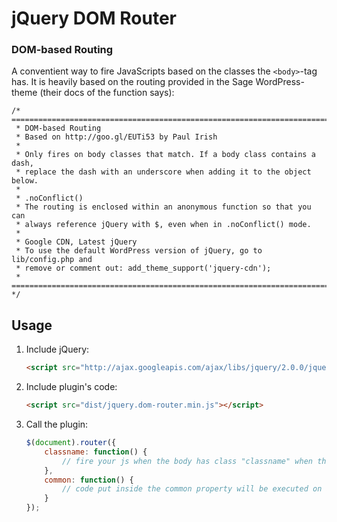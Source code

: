 # jQuery DOM Router

### DOM-based Routing

A conventient way to fire JavaScripts based on the classes the `<body>`-tag has. It is heavily based on the routing provided in the Sage WordPress-theme (their docs of the function says):

```
/* ========================================================================
 * DOM-based Routing
 * Based on http://goo.gl/EUTi53 by Paul Irish
 *
 * Only fires on body classes that match. If a body class contains a dash,
 * replace the dash with an underscore when adding it to the object below.
 *
 * .noConflict()
 * The routing is enclosed within an anonymous function so that you can 
 * always reference jQuery with $, even when in .noConflict() mode.
 *
 * Google CDN, Latest jQuery
 * To use the default WordPress version of jQuery, go to lib/config.php and
 * remove or comment out: add_theme_support('jquery-cdn');
 * ======================================================================== */
```

## Usage

1. Include jQuery:

	```html
	<script src="http://ajax.googleapis.com/ajax/libs/jquery/2.0.0/jquery.min.js"></script>
	```

2. Include plugin's code:

	```html
	<script src="dist/jquery.dom-router.min.js"></script>
	```

3. Call the plugin:

	```javascript
	$(document).router({
		classname: function() {
			// fire your js when the body has class "classname" when the page loads
		},
		common: function() {
			// code put inside the common property will be executed on all page loads
		}
	});
	```